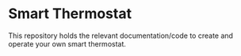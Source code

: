 # Smart Thermostat
This repository holds the relevant documentation/code to create and operate your own smart thermostat. 
